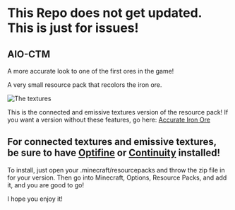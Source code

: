 # This Repo does not get updated. This is just for issues!

## AIO-CTM
A more accurate look to one of the first ores in the game!

A very small resource pack that recolors the iron ore.

![The textures](https://cdn.modrinth.com/data/cached_images/be501b9179510b6eb215df22bd9eb3ad4b152e83_0.webp)

This is the connected and emissive textures version of the resource pack! If you want a version without these features, go here: [Accurate Iron Ore](https://modrinth.com/resourcepack/accurate-iron-ore)

## For connected textures and emissive textures, be sure to have [Optifine](https://optifine.net/downloads) or [Continuity](https://modrinth.com/mod/continuity) installed!

To install, just open your .minecraft/resourcepacks and throw the zip file in for your version. Then go into Minecraft, Options, Resource Packs, and add it, and you are good to go!

I hope you enjoy it!
